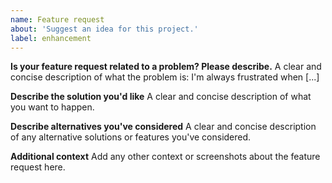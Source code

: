 ```yaml
---
name: Feature request
about: 'Suggest an idea for this project.'
label: enhancement
---
```


**Is your feature request related to a problem? Please describe.**
A clear and concise description of what the problem is: I'm always frustrated when [...]

**Describe the solution you'd like**
A clear and concise description of what you want to happen.

**Describe alternatives you've considered**
A clear and concise description of any alternative solutions or features you've considered.

**Additional context**
Add any other context or screenshots about the feature request here.
